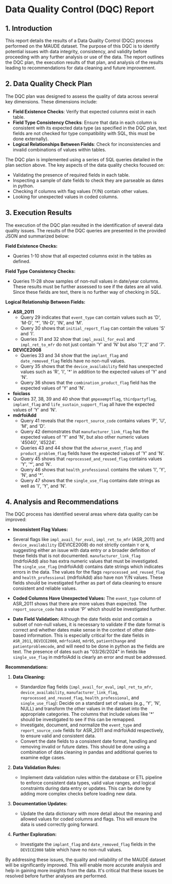 # Data Quality Control (DQC) Report

## 1. Introduction
This report details the results of a Data Quality Control (DQC) process performed on the MAUDE dataset. The purpose of this DQC is to identify potential issues with data integrity, consistency, and validity before proceeding with any further analysis or use of the data. The report outlines the DQC plan, the execution results of that plan, and analysis of the results leading to recommendations for data cleaning and future improvement.

## 2. Data Quality Check Plan
The DQC plan was designed to assess the quality of data across several key dimensions. These dimensions include:

*   **Field Existence Checks**: Verify that expected columns exist in each table.
*   **Field Type Consistency Checks**: Ensure that data in each column is consistent with its expected data type (as specified in the DQC plan, text fields are not checked for type compatibility with SQL, this must be done externally).
*   **Logical Relationships Between Fields**: Check for inconsistencies and invalid combinations of values within tables.

The DQC plan is implemented using a series of SQL queries detailed in the plan section above. The key aspects of the data quality checks focused on:

*   Validating the presence of required fields in each table.
*   Inspecting a sample of date fields to check they are parseable as dates in python.
*   Checking if columns with flag values (Y/N) contain other values.
*   Looking for unexpected values in coded columns.

## 3. Execution Results
The execution of the DQC plan resulted in the identification of several data quality issues. The results of the DQC queries are presented in the provided JSON and summarized below:

**Field Existence Checks:**
*   Queries 1-10 show that all expected columns exist in the tables as defined.

**Field Type Consistency Checks:**
* Queries 11-28 show samples of non-null values in date/year columns. These results must be further assessed to see if the dates are all valid. Since these fields are text, there is no further way of checking in SQL.

**Logical Relationship Between Fields:**
* **ASR_2011**
    * Query 29 indicates that `event_type` can contain values such as 'D', 'M-D', '\*', 'IN-D', 'IN', and 'M'.
    * Query 30 shows that `initial_report_flag` can contain the values 'S' and 'I'.
    * Queries 31 and 32 show that `impl_avail_for_eval` and `impl_ret_to_mfr` do not just contain 'Y' and 'N' but also '1','2' and '7'.
* **DEVICE2008**
    * Queries 33 and 34 show that the `implant_flag` and `date_removed_flag` fields have no non-null values.
   *  Query 35 shows that the `device_availability` field has unexpected values such as 'R', 'I', '\*' in addition to the expected values of 'Y' and 'N'.
   * Query 36 shows that the `combination_product_flag` field has the expected values of 'Y' and 'N'.
*   **foiclass**
   * Queries 37, 38, 39 and 40 show that `gmpexemptflag`, `thirdpartyflag`, `implant_flag` and `life_sustain_support_flag` all have the expected values of 'Y' and 'N'.
*   **mdrfoiAdd**
    * Query 41 reveals that the `report_source_code` contains values 'P', 'U', 'M', and 'D'.
    * Query 42 demonstrates that `manufacturer_link_flag` has the expected values of 'Y' and 'N', but also other numeric values '45040', '45224'.
    * Queries 43 and 44 show that the `adverse_event_flag` and `product_problem_flag` fields have the expected values of 'Y' and 'N'.
    * Query 45 shows that `reprocessed_and_reused_flag` contains values 'Y', '*', and 'N'.
    * Query 46 shows that `health_professional` contains the values 'I', 'Y', 'N', and '\*'.
    * Query 47 shows that the `single_use_flag` contains date strings as well as 'I', 'Y', and 'N'.

## 4. Analysis and Recommendations

The DQC process has identified several areas where data quality can be improved:

*   **Inconsistent Flag Values:**
   *  Several flags like `impl_avail_for_eval`, `impl_ret_to_mfr` (ASR_2011) and `device_availability` (DEVICE2008) do not strictly contain `Y` or `N`, suggesting either an issue with data entry or a broader definition of these fields that is not documented. `manufacturer_link_flag` (mdrfoiAdd) also has extra numeric values that must be investigated.  The `single_use_flag` (mdrfoiAdd) contains date strings which indicates errors in the data. The values for the flags `reprocessed_and_reused_flag` and `health_professional` (mdrfoiAdd) also have non Y/N values. These fields should be investigated further as part of data cleaning to ensure consistent and reliable values.

*   **Coded Columns Have Unexpected Values:** The `event_type` column of ASR_2011 shows that there are more values than expected. The `report_source_code` has a value 'P' which should be investigated further.

*   **Date Field Validation:** Although the date fields exist and contain a subset of non-null values, it is necessary to validate if the date format is correct and whether dates make sense in the context of other date-based information. This is especially critical for the date fields in `ASR_2011`, `DEVICE2008`, `mdrfoiAdd`, `mdr95`, `patientChange` and `patientproblemcode`, and will need to be done in python as the fields are text. The presence of dates such as "03/26/2024" in fields like `single_use_flag` in mdrfoiAdd is clearly an error and must be addressed.

**Recommendations:**

1.  **Data Cleaning:**
    *   Standardize flag fields (`impl_avail_for_eval`, `impl_ret_to_mfr`, `device_availability`, `manufacturer_link_flag`, `reprocessed_and_reused_flag`, `health_professional`, and `single_use_flag`): Decide on a standard set of values (e.g., 'Y', 'N', NULL) and transform the other values in the dataset into the appropriate categories. The columns that include values like '*' should be investigated to see if this can be remapped.
    *   Investigate, document, and normalize the `event_type` and `report_source_code` fields for ASR_2011 and mdrfoiAdd respectively, to ensure valid and consistent data.
    *   Convert the date fields to a consistent date format, handling and removing invalid or future dates. This should be done using a combination of data cleaning in pandas and additional queries to examine edge cases.

2.  **Data Validation Rules:**
    *   Implement data validation rules within the database or ETL pipeline to enforce consistent data types, valid value ranges, and logical constraints during data entry or updates.  This can be done by adding more complex checks before loading new data.

3.  **Documentation Updates:**
    *   Update the data dictionary with more detail about the meaning and allowed values for coded columns and flags. This will ensure the data is used correctly going forward.

4.  **Further Exploration:**
     * Investigate the `implant_flag` and `date_removed_flag` fields in the `DEVICE2008` table which have no non-null values.

By addressing these issues, the quality and reliability of the MAUDE dataset will be significantly improved. This will enable more accurate analysis and help in gaining more insights from the data.  It's critical that these issues be resolved before further analyses are performed.
